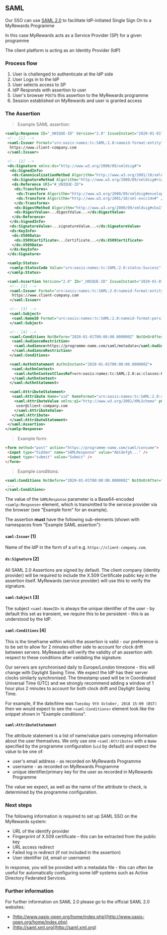 <a name="simple-single-sign-on" class="legacy-link"></a>

## SAML

Our SSO can use [SAML 2.0](https://en.wikipedia.org/wiki/SAML_2.0) to facilitate IdP-initiated Single Sign On to a MyRewards Programme

In this case MyRewards acts as a Service Provider (SP) for a given programme

The client platform is acting as an Identity Provider (IdP)

### Process flow

1. User is challenged to authenticate at the IdP side
2. User Logs in to the IdP
3. User selects access to SP
4. IdP Responds with assertion to user
5. User's browser `POST`s this assertion to the MyRewards programme
6. Session established on MyRewards and user is granted access

### The Assertion

> Example SAML assertion:

```xml
<samlp:Response ID="_UNIQUE-ID" Version="2.0" IssueInstant="2020-01-01T00:00:00.000000Z" Destination="https://programme-name.com/saml/consume" xmlns="urn:oasis:names:tc:SAML:2.0:protocol">
 <!-- [1] -->
 <saml:Issuer Format="urn:oasis:names:tc:SAML:2.0:nameid-format:entity" xmlns="urn:oasis:names:tc:SAML:2.0:assertion">
  https://www.client-company.com
 </saml:Issuer>

 <!-- [2] -->
 <ds:Signature xmlns:ds="http://www.w3.org/2000/09/xmldsig#">
  <ds:SignedInfo>
   <ds:CanonicalizationMethod Algorithm="http://www.w3.org/2001/10/xmlexc-c14n#" />
   <ds:SignatureMethod Algorithm="http://www.w3.org/2000/09/xmldsig#rsasha1" />
   <ds:Reference URI="#_UNIQUE-ID">
    <ds:Transforms>
     <ds:Transform Algorithm="http://www.w3.org/2000/09/xmldsig#enveloped-signature" />
     <ds:Transform Algorithm="http://www.w3.org/2001/10/xml-excc14n#" />
    </ds:Transforms>
    <ds:DigestMethod Algorithm="http://www.w3.org/2000/09/xmldsig#sha1" />
    <ds:DigestValue>...digestValue...</ds:DigestValue>
   </ds:Reference>
  </ds:SignedInfo>
  <ds:SignatureValue>...signatureValue...</ds:SignatureValue>
  <ds:KeyInfo>
   <ds:X509Data>
    <ds:X509Certificate>...Certificate...</ds:X509Certificate>
   </ds:X509Data>
  </ds:KeyInfo>
 </ds:Signature>

 <samlp:Status>
  <samlp:StatusCode Value="urn:oasis:names:tc:SAML:2.0:status:Success" />
 </samlp:Status>

 <saml:Assertion Version="2.0" ID="_UNIQUE-ID" IssueInstant="2020-01-01T00:00:00.000000Z" xmlns="urn:oasis:names:tc:SAML:2.0:assertion">
  <!-- [1] -->
  <saml:Issuer Format="urn:oasis:names:tc:SAML:2.0:nameid-format:entity">
   https://www.client-company.com
  </saml:Issuer>

  <!-- [3] -->
  <saml:Subject>
   <saml:NameID Format="urn:oasis:names:tc:SAML:2.0:nameid-format:persistent">Principal ID</saml:NameID>
  </saml:Subject>

  <!-- [4] -->
  <saml:Conditions NotBefore="2020-01-01T00:00:00.000000Z" NotOnOrAfter="2020-01-01T02:00:00.000000Z">
   <saml:AudienceRestriction>
    <saml:Audience>https://programme-name.com/saml/metadata</saml:Audience>
   </saml:AudienceRestriction>
  </saml:Conditions>

  <saml:AuthnStatement AuthnInstant="2020-01-01T00:00:00.000000Z">
   <saml:AuthnContext>
    <saml:AuthnContextClassRef>urn:oasis:names:tc:SAML:2.0:ac:classes:PasswordProtectedTransport</saml:AuthnContextClassRef>
   </saml:AuthnContext>
  </saml:AuthnStatement>

  <saml:AttributeStatement>
   <saml:Attribute Name="uid" NameFormat="urn:oasis:names:tc:SAML:2.0:attrname-format:basic">
    <saml:AttributeValue xmlns:q1="http://www.w3.org/2001/XMLSchema" p6:type="q1:string" xmlns:p6="http://www.w3.org/2001/XMLSchema-instance">
     user@client-company.com
    </saml:AttributeValue>
   </saml:Attribute>
  </saml:AttributeStatement>
 </saml:Assertion>
</samlp:Response>
```

> Example form:

```html
<form method="post" action="https://programme-name.com/saml/consume">
 <input type="hidden" name="SAMLResponse" value="AbCdefgh..." />
 <input type="submit" value="Submit" />
</form>
```

> Example conditions:

```xml
<saml:Conditions NotBefore="2020-01-01T00:00:00.000000Z" NotOnOrAfter="2020-01-01T02:00:00.000000Z">
 ...
</saml:Conditions>
```

The value of the `SAMLResponse` parameter is a Base64-encoded `<samlp:Response>` element, which is transmitted to the service provider via the browser (see "Example form" for an example).

The assertion **must** have the following sub-elements (shown with namespaces from "Example SAML assertion"):

#### `saml:Issuer` [1]

Name of the IdP in the form of a url e.g. `https://client-company.com`.

#### `ds:Signature` [2]

All SAML 2.0 Assertions are signed by default. The client company (identity provider) will be required
to include the X.509 Certificate public key in the assertion itself. MyRewards (service provider) will use this to verify the signature.

#### `saml:Subject` [3]

The subject `<saml:NameID>` is always the unique identifier of the user - by default this set as transient, we require this to be persistent - this is as understood by the IdP.

#### `saml:Conditions` [4]

This is the timeframe within which the assertion is valid - our preference is to be set to allow for 2 minutes either side to account for clock drift between servers. MyRewards will verify the validity of an assertion with respect to these conditions after validating the signature.

Our servers are synchronised daily to Europe/London timezone - this will change with Daylight Saving Time. We expect the IdP has their server clocks similarly synchronised. The timestamp used will be in Coordinated Universal Time (UTC) and we strongly recommend adding a window of 1 hour plus 2 minutes to account for both clock drift and Daylight Saving Time.

For example, if the date/time was `Tuesday 9th October, 2018 15:09 (BST)` then we would expect to see the `<saml:Conditions>` element look like the snippet shown in "Example conditions".

#### `saml:AttributeStatement`

The attribute statement is a list of name/value pairs conveying information about the user themselves. We only use one `<saml:Attribute>` with a `Name` specified by the programme configuration (`uid` by default) and expect the value to be one of:

* user's email address - as recorded on MyRewards Programme
* username - as recorded on MyRewards Programme
* unique identifier/primary key for the user as recorded in MyRewards Programme

The value we expect, as well as the name of the attribute to check, is determined by the programme configuration.

### Next steps

The following information is required to set up SAML SSO on the MyRewards system:

* URL of the identify provider
* Fingerprint of X.509 certificate – this can be extracted from the public key
* URL access redirect
* Failed log in redirect (if not included in the assertion)
* User identifier (id, email or username)

In response, you will be provided with a metadata file - this can often be useful for automatically configuring some IdP systems such as Active Directory Federated Services.

### Further information
For further information on SAML 2.0 please go to the official SAML 2.0 websites:

- [http://www.oasis-open.org/home/index.php](http://www.oasis-open.org/home/index.php)
- [http://saml.xml.org](http://saml.xml.org)

